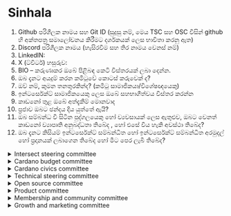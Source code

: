 # Sinhala

1. Github පරිශීලක නාමය සහ Git ID (සුදුසු නම්, මෙය TSC සහ OSC විසින් github හි අක්තපත්‍ර සමාලෝචනය කිරීමට දර්ශකයක් ලෙස භාවිතා කරනු ඇත)
2. Discord පරිශීලක නාමය (හැසිරවීම සහ තිර නාමය වෙනස් නම්)
3. LinkedIN:
4. X (ට්විටර්) හසුරුව:
5. BIO – කරුණාකර ඔබේ පිළිබඳ කෙටි විස්තරයක් ලබා දෙන්න.
6. ඔබ දැනට අයදුම් කරන කමිටුවේ කොටස් කරුවෙක් ද?
7. ඔව් නම්, කුමන තනතුරකින්ද? (කමිටු සාමාජිකයා/විශේෂඥයෙකු)
8. ඉන්ටර්සෙක්ට් සාමාජිකයෙකු ලෙස ඔබේ සහභාගීත්වය විස්තර කරන්න
9. කාඩනෝ තුළ ඔබේ අත්දැකීම් මොනවාද
10. ප්‍රජාව ඔබට ඡන්දය දිය යුත්තේ ඇයි?
11. ඔබ සම්බන්ධ වී සිටින පුද්ගලයෙකු හෝ ව්‍යවසායක් ලෙස ඇතුළුව, ඔබට වෙනත් කාඩනෝ ව්‍යාපෘති අනුබද්ධතා තිබේද , හෝ එසේ විය හැකි අවස්ථා තිබේද?
12. ඔබ දැනට කිසියම් ඉන්ටර්සෙක්ට් සම්බන්ධිත හෝ ඉන්ටර්සෙක්ට් සම්බන්ධිත අරමුදල් හෝ ප්‍රදානයක් ලබාගෙන තිබේද හෝ මීට පෙර ලැබී තිබේද?

<details>

<summary>Intersect steering committee </summary>

1. අන්තර්ඡේදනය තීරණ ගැනීමේ ක්‍රියාවලියට ප්‍රජා ප්‍රතිපෝෂණ ඇතුළත් කිරීමේ වත්මන් ක්‍රියාවලිය වැඩිදියුණු කිරීමට ඔබ යෝජනා කරන්නේ කෙසේද?
2. අන්තර්ඡේදනය මෙහෙයුම් කමිටුවට වඩාත්ම වටිනා යැයි ඔබ විශ්වාස කරන නිශ්චිත කුසලතා හෝ අත්දැකීම් මොනවාද, සහ එහි ඉලක්කවලට දායක වීමට ඔබ ඒවා භාවිතා කරන්නේ කෙසේද?
3. තේරී පත් වූ සාමාජිකයෙකු ලෙස, ඔබ අන්තර්ඡේදනය මෙහෙයුම් කමිටුව තුළ කාර්ඩානෝ ප්‍රජාව නියෝජනය කරනු ඇත. කමිටුව(න්) සහ ප්‍රජාව අතර ස්ථාවර සහ ඵලදායී සන්නිවේදනයක් ඔබ සහතික කරන්නේ කෙසේද, සහ කමිටුවේ තීරණ ගැනීමේදී ප්‍රජා ප්‍රතිපෝෂණ රැස් කර ඇතුළත් කරන්නේ කෙසේද?

</details>

<details>

<summary>Cardano budget committee</summary>

1. මූල්‍ය මූලධර්ම සහ අයවැය කළමනාකරණය පිළිබඳ ඔබේ අවබෝධය නිරූපණය කරන අතීත අත්දැකීමක් විස්තර කළ හැකිද, ඔබ අයවැය කාර්ය සාධනය නිරීක්ෂණය කළ ආකාරය සහ අවශ්‍ය ගැලපීම් සිදු කළ ආකාරය ඇතුළුව?
2. ඔබ මීට පෙර අයවැය ප්‍රමුඛතා සංවිධානයක පුළුල් ඉලක්ක සමඟ පෙළගස්වා ඇත්තේ කෙසේද සහ මූල්‍ය වාර්තා සහ ප්‍රක්ෂේපණවල නිරවද්‍යතාවය සහ විනිවිදභාවය සහතික කිරීමට ඔබ භාවිතා කළ ක්‍රම මොනවාද?
3. පිරිවැය ඉතිරි කිරීමේ අවස්ථා හඳුනා ගැනීම, මූල්‍ය අවදානම් කළමනාකරණය කිරීම සහ වගවීම පවත්වා ගැනීම සඳහා මූල්‍ය කණ්ඩායම් සහ දෙපාර්තමේන්තු ප්‍රධානීන් වැනි විවිධ කොටස්කරුවන් සමඟ සහයෝගයෙන් කටයුතු කිරීමට ඔබ භාවිතා කළ ප්‍රවේශ මොනවාද?

</details>

<details>

<summary>Cardano civics committee</summary>

1. ¿කාඩනෝ පාලන ආකෘතිය වැඩිදියුණු කරන්නේ කෙසේද යන්න පිළිබඳ ඔබේ දැක්ම කුමක්ද සහ මුලින්ම අවධානය යොමු කිරීමට ඔබ යෝජනා කරන්නේ කුමක්ද? එය කෙටියෙන් විස්තර කරන්න
2. කාඩනෝ හි පාලන පරිවර්තනයට ඔබ දායක වී ඇත්තේ කෙසේද සහ එය ඔබව සිවිල් කමිටුවට සුදුසු වන්නේ ඇයි? කෙටියෙන් තබා ගන්න
3. පාලන ක්‍රියාවලීන් පිළිබඳව පුළුල් කාර්ඩනෝ ප්‍රජාව සම්බන්ධ කර ගැනීමට සහ දැනුවත් කිරීමට ඔබ ක්‍රියාත්මක කරන උපාය මාර්ග මොනවාද?

</details>

<details>

<summary>Technical steering committee</summary>

1. Core Cardando Blockchain තාක්ෂණය සංවර්ධනය කිරීම සහ ක්‍රියාත්මක කිරීම පිළිබඳ ඔබේ අත්දැකීම් විස්තර කරන්න? (නැතහොත් අදාළ නම් වෙනත් ඕනෑම blockchain) (උදාහරණයක් ලෙස...)
2. සංකීර්ණ blockchain යෝජනා ලිවීමේදී හෝ ඇගයීමේදී ඔබේ අත්දැකීම් විස්තර කරන්න? (උදාහරණයක් ලෙස පර්යේෂණ පත්‍රිකා, ව්‍යාපෘති කෙටි විස්තර, ටෙන්ඩර් කැඳවීම්, ටෙන්ඩර් ඇගයීම)
3. TSC හි අනෙකුත් වගකීම්වලට අදාළව ඔබට ඇති වෙනත් අදාළ අත්දැකීමක් විස්තර කරන්න? (උදාහරණයක් ලෙස, ටෙන්ඩර් කිරීම, තත්ත්ව සහතික කිරීම, වැඩසටහන් කළමනාකරණය, තාක්ෂණික සන්නිවේදනය)

</details>

<details>

<summary>Open source committee</summary>

1. විවෘත මූලාශ්‍ර ව්‍යාපෘති සමඟ සම්බන්ධ වීමෙන් ඔබට ඇති අත්දැකීම කුමක්ද?
2. විවෘත ප්‍රජාවන් සමඟ සම්බන්ධ වීමෙන් ඔබට ඇති අත්දැකීම කුමක්ද?
3. ව්‍යාපෘතිවලට අදාළ අයවැය / කොන්ත්‍රාත් කළමනාකරණය සම්බන්ධයෙන් ඔබට ඇති අත්දැකීම කුමක්ද?

</details>

<details>

<summary>Product committee</summary>

1. නිෂ්පාදනයක් සාර්ථකව නිර්වචනය කර දියත් කිරීම පිළිබඳ සැබෑ ලෝක උදාහරණයක් ඔබට බෙදා ගත හැකිද?
2. කාර්ඩනෝ සඳහා නිෂ්පාදන-වෙළඳපොළ ගැළපීම කෙබඳුද, සහ එය පාරිභෝගික අත්පත් කර ගැනීම, රඳවා තබා ගැනීම සහ සමස්ත වෙළඳපල ස්ථානගත කිරීම වැඩිදියුණු කරන්නේ කෙසේද?
3. බලපෑම උපරිම කිරීම සඳහා ඔබ කාර්ඩනෝ ව්‍යාපෘති හෝ විශේෂාංගවලට ප්‍රමුඛත්වය දෙන්නේ කෙසේද?

</details>

<details>

<summary>Membership and community committee</summary>

1. කමිටුවේ ක්‍රියාකාරකම් සඳහා දායක වීමට ඔබට ඇති සම්පත් ගැන අපට කියන්න: උදාහරණයක් ලෙස: ඔබට සතියකට පැය කීයක් කැප කළ හැකිද? කමිටුවේ නම් කරන ලද සන්නිවේදන නාලිකාවලට ඔබට කොපමණ වාරයක් සහභාගී විය හැකිද?
2. ඔබ වඩාත් උනන්දු වන්නේ හෝ දායක වීමට කැමති ප්‍රධාන MCC මුලපිරීම් මොනවාද?
3. MCC තුළ ඔබේ වැඩ කටයුතු සහ සමස්තයක් ලෙස MCC හි වැඩ කටයුතු සම්බන්ධයෙන් විනිවිදභාවය සහ වගවීම පිළිබඳ ඔබේ අදහස් බෙදා ගත හැකිද? - MCC තුළ ඔබ කරන දේ ප්‍රජාවට සන්නිවේදනය කරන්නේ කෙසේද සහ MCC තුළ සාකච්ඡා හැකිතාක් ප්‍රසිද්ධියේ තබා ගැනීමට ඔබ අදහස් කරනවාද?

</details>

<details>

<summary>Growth and marketing committee</summary>

1. Web3 සහ Web2 යන දෙකෙහිම ඔබේ අලෙවිකරණ අත්දැකීම විස්තර කළ හැකිද, ඔබ එක් එක් සේවය කර ඇති වසර ගණන ඇතුළුව? ඔබ අතීතයේ යොදවා ඇති හෝ උපාය මාර්ගිකව සකස් කර ඇති අලෙවිකරණ වර්ධන ව්‍යාපාර සඳහා උදාහරණ සපයන්න, හැකි නම් වැඩ සඳහා සබැඳි ඇතුළුව.
2. ඔබේ මතය අනුව, අද ඔවුන්ගේ වර්ධන ප්‍රයත්නවලදී කාඩනෝ මුහුණ දෙන ප්‍රධාන අභියෝග මොනවාද, සහ අලෙවිකරණ කමිටු සාමාජිකයෙකු ලෙස ඔබ ඒවා ආමන්ත්‍රණය කිරීමට යෝජනා කරන්නේ කෙසේද?
3. තාක්ෂණික අලෙවිකරණයට අදාළ සන්දර්භයක් තුළ ඔබ නායකත්වය දුන් හෝ දායක වූ සාර්ථක අලෙවිකරණ ව්‍යාපාරයක්/ක්‍රියාකාරකමක් විස්තර කරන්න. ඔබ ක්‍රියාත්මක කළ උපාය මාර්ග මොනවාද සහ මැනිය හැකි ප්‍රතිඵල මොනවාද?

</details>
